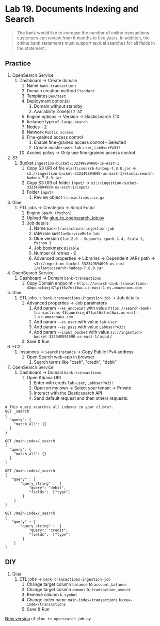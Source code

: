 # Lab 19. Documents Indexing and Search
> The bank would like to increase the number of online transactions customers can review from 6 months to five years. 
> In addition, the online bank statements must support textual searches for all fields in the statement. 	

## Practice
1. OpenSearch Service
   1. Dashboard -> Create domain
      1. Name `bank-transactions`
      2. Domain creation method `Standard`
      3. Templates `Dev/test`
      4. Deployment option(s)
         1. Domain without standby
         2. Availability Zone(s) `2-AZ`
      5. Engine options -> Version -> Elasticsearch 7.10
      6. Instance type `m5.large.search`
      7. Nodes - 2
      8. Network `Public access`
      9. Fine-grained access control
         1. Enable fine-grained access control - Selected
         2. Create master user: `lab-user`, `LabUserP433!`
      10. Access policy -> Only use fine-grained access control
2. S3
   1. Bucket `ingestion-bucket-332349894090-us-east-1`
      1. Copy S3 URI of file `elasticsearch-hadoop-7.8.0.jar` -> `s3://ingestion-bucket-332349894090-us-east-1/elasticsearch-hadoop-7.8.0.jar`
      2. Copy S3 URI of folder `input/` -> `s3://ingestion-bucket-332349894090-us-east-1/input/`
      3. Folder `input/`
         1. Review object `transactions.csv.gz`
3. Glue
   1. ETL jobs -> Create job -> Script Editor
      1. Engine `Spark (Python)`
      2. Upload file [glue_to_opensearch_job.py](glue_to_opensearch_job.py)
      3. Job details
         1. Name `bank-transactions-ingestion-job`
         2. IAM role `AWSGlueServiceRole-lab`
         3. Glue version `Glue 2.0 - Supports spark 2.4, Scala 2, Python 3`
         4. Job bookmark `Disable`
         5. Number of retries - 0
         6. Advanced properties -> Libraries -> Dependent JARs path -> `s3://ingestion-bucket-332349894090-us-east-1/elasticsearch-hadoop-7.8.0.jar`
4. OpenSearch Service
   1. Dashboard -> Domain `bank-transactions`
      1. Copy Domain endpoint - `https://search-bank-transactions-43quunikiejd7lpit6z7nst6wi.us-east-1.es.amazonaws.com`
5. Glue
   1. ETL jobs -> `bank-transactions-ingestion-job` -> Job details
      1. Advanced properties -> Job parameters
         1. Add param `--es_endpoint` with value `https://search-bank-transactions-43quunikiejd7lpit6z7nst6wi.us-east-1.es.amazonaws.com`
         2. Add param `--es_user` with value `lab-user`
         3. Add param `--es_pass` with value `LabUserP433!`
         4. Add param `--input_bucket` with value `s3://ingestion-bucket-332349894090-us-east-1/input/`
      2. Save & Run
6. EC2
   1. Instances -> `SearchInstance` -> Copy Public IPv4 address
      1. Open Search web-app in browser
         1. Search terms like "cash", "credit", "debit"
7. OpenSearch Service 
   1. Dashboard -> Domain `bank-transactions`
      1. Open Kibana URL
         1. Enter with creds `lab-user`, `LabUserP433!`
         2. Open on my own -> Select your tenant -> Private
         3. Interact with the Elasticsearch API
         4. Send default request and then others requests:

```text
# This query searches all indexes in your cluster.
GET _search
{
  "query": {
    "match_all": {}
  }
}
```

```text
GET /main-index/_search
{
  "query": {
    "match_all": {}
  }
}
```

```text
GET /main-index/_search
{
   "query" : {
       "query_string" :  { 
           "query": "debit",
           "fields":  ["type"]
        }
    }
}
```

```text
GET /main-index/_search
{
   "query" : {
       "query_string" :  { 
           "query": "credit",
           "fields":  ["type"]
        }
    }
}
```


## DIY
1. Glue
   1. ETL jobs -> `bank-transactions-ingestion-job`
      1. Change target column `balance` to `account_balance`
      2. Change target column `amount` to `transaction_amount`
      3. Remove column `k_symbol`
      4. Change index name `main-index/transactions` to `new-index/transactions`
      5. Save & Run

[New version](glue_to_opensearch_job_v2.py) of `glue_to_opensearch_job.py`
